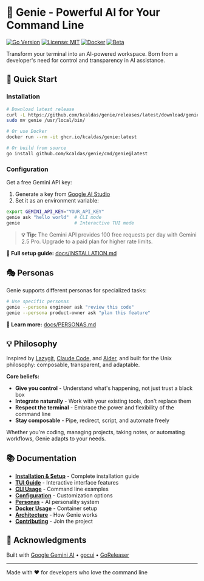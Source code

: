 # 🧞 Genie - Powerful AI for Your Command Line

[![Go Version](https://img.shields.io/badge/go-1.23+-blue.svg)](https://golang.org)
[![License: MIT](https://img.shields.io/badge/License-MIT-yellow.svg)](https://opensource.org/licenses/MIT)
[![Docker](https://img.shields.io/badge/docker-ready-brightgreen.svg)](https://github.com/kcaldas/genie/pkgs/container/genie)
[![Beta](https://img.shields.io/badge/status-beta-orange.svg)](https://github.com/kcaldas/genie/releases)

Transform your terminal into an AI-powered workspace. Born from a developer's need for control and transparency in AI assistance.

## 🚀 Quick Start

### Installation
```bash
# Download latest release
curl -L https://github.com/kcaldas/genie/releases/latest/download/genie_$(uname -s)_$(uname -m).tar.gz | tar xz
sudo mv genie /usr/local/bin/

# Or use Docker
docker run --rm -it ghcr.io/kcaldas/genie:latest

# Or build from source
go install github.com/kcaldas/genie/cmd/genie@latest
```

### Configuration
Get a free Gemini API key:
1. Generate a key from [Google AI Studio](https://aistudio.google.com/app/apikey)
2. Set it as an environment variable:
```bash
export GEMINI_API_KEY="YOUR_API_KEY"
genie ask "hello world"  # CLI mode
genie                    # Interactive TUI mode
```

> **💡 Tip:** The Gemini API provides 100 free requests per day with Gemini 2.5 Pro. Upgrade to a paid plan for higher rate limits.

**📖 Full setup guide:** [docs/INSTALLATION.md](docs/INSTALLATION.md)

## 🎭 Personas

Genie supports different personas for specialized tasks:

```bash
# Use specific personas
genie --persona engineer ask "review this code"
genie --persona product-owner ask "plan this feature"
```

**📖 Learn more:** [docs/PERSONAS.md](docs/PERSONAS.md)

## 💡 Philosophy

Inspired by [Lazygit](https://github.com/jesseduffield/lazygit), [Claude Code](https://claude.ai/code), and [Aider](https://github.com/paul-gauthier/aider), and built for the Unix philosophy: composable, transparent, and adaptable.

**Core beliefs:**
- **Give you control** - Understand what's happening, not just trust a black box
- **Integrate naturally** - Work with your existing tools, don't replace them
- **Respect the terminal** - Embrace the power and flexibility of the command line
- **Stay composable** - Pipe, redirect, script, and automate freely

Whether you're coding, managing projects, taking notes, or automating workflows, Genie adapts to your needs.

## 📚 Documentation

- **[Installation & Setup](docs/INSTALLATION.md)** - Complete installation guide
- **[TUI Guide](docs/TUI.md)** - Interactive interface features  
- **[CLI Usage](docs/CLI.md)** - Command line examples
- **[Configuration](docs/CONFIGURATION.md)** - Customization options
- **[Personas](docs/PERSONAS.md)** - AI personality system
- **[Docker Usage](docs/DOCKER.md)** - Container setup
- **[Architecture](docs/ARCHITECTURE.md)** - How Genie works
- **[Contributing](CONTRIBUTING.md)** - Join the project

## 🙏 Acknowledgments

Built with [Google Gemini AI](https://ai.google.dev/) • [gocui](https://github.com/awesome-gocui/gocui) • [GoReleaser](https://goreleaser.com/)

---

Made with ❤️ for developers who love the command line